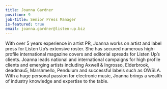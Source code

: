 ```yaml
---
title: Joanna Gardner
position: 9
job-title: Senior Press Manager
is-featured: true
email: joanna.gardner@listen-up.biz
---
```


With over 5 years experience in artist PR, Joanna works on artist and label press for Listen Up’s extensive roster. She has secured numerous high-profile international magazine covers and editorial spreads for Listen Up’s clients. Joanna leads national and international campaigns for high profile clients and emerging artists including Axwell & Ingrosso, Elderbrook, deadmau5, Marshmello, Pendulum and successful labels such as OWSLA. With a huge personal passion for electronic music, Joanna brings a wealth of industry knowledge and expertise to the table.
